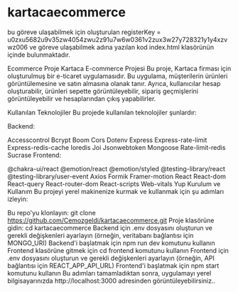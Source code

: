 # kartacaecommerce
bu göreve ulaşabilmek için oluşturulan registerKey = u0zxu5682u9v35zw4054zwu2z91u7w6w0361v2zux3w27y728321y1y4xzvwz006
ve göreve ulaşabilmek adına yazılan kod index.html klasörünün içinde bulunmaktadır.

Ecommerce Proje
Kartaca E-commerce Projesi
Bu proje, Kartaca firması için oluşturulmuş bir e-ticaret uygulamasıdır. Bu uygulama, müşterilerin ürünleri görüntülemesine ve satın almasına olanak tanır. Ayrıca, kullanıcılar hesap oluşturabilir, ürünleri sepette görüntüleyebilir, sipariş geçmişlerini görüntüleyebilir ve hesaplarından çıkış yapabilirler.

Kullanılan Teknolojiler
Bu projede kullanılan teknolojiler şunlardır:

Backend:

Accesscontrol
Bcrypt
Boom
Cors
Dotenv
Express
Express-rate-limit
Express-redis-cache
Ioredis
Joi
Jsonwebtoken
Mongoose
Rate-limit-redis
Sucrase
Frontend:

@chakra-ui/react
@emotion/react
@emotion/styled
@testing-library/react
@testing-library/user-event
Axios
Formik
Framer-motion
React
React-dom
React-query
React-router-dom
React-scripts
Web-vitals
Yup
Kurulum ve Kullanım
Bu projeyi yerel makinenize kurmak ve kullanmak için şu adımları izleyin:

Bu repo'yu klonlayın: git clone https://github.com/Cemozgeldi/kartacaecommerce.git
Proje klasörüne gidin: cd kartacaecommerce
Backend için .env dosyasını oluşturun ve gerekli değişkenleri ayarlayın (örneğin, veritabanı bağlantısı için MONGO_URI)
Backend'i başlatmak için npm run dev komutunu kullanın
Frontend klasörüne gitmek için cd frontend komutunu kullanın
Frontend için .env dosyasını oluşturun ve gerekli değişkenleri ayarlayın (örneğin, API bağlantısı için REACT_APP_API_URL)
Frontend'i başlatmak için npm start komutunu kullanın
Bu adımları tamamladıktan sonra, uygulamayı yerel bilgisayarınızda http://localhost:3000 adresinden görüntüleyebilirsiniz..
